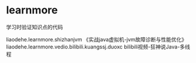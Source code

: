 # learnmore
学习时验证知识点的代码

liaodehe.learnmore.shizhanjvm 《实战java虚拟机-jvm故障诊断与性能优化》
liaodehe.learnmore.vedio.bilibili.kuangssj.duoxc bilibili视频-狂神说Java-多线程
